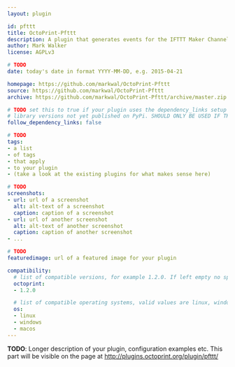 ```yaml
---
layout: plugin

id: pfttt
title: OctoPrint-Pfttt
description: A plugin that generates events for the IFTTT Maker Channel so you can hook something up to it
author: Mark Walker
license: AGPLv3

# TODO
date: today's date in format YYYY-MM-DD, e.g. 2015-04-21

homepage: https://github.com/markwal/OctoPrint-Pfttt
source: https://github.com/markwal/OctoPrint-Pfttt
archive: https://github.com/markwal/OctoPrint-Pfttt/archive/master.zip

# TODO set this to true if your plugin uses the dependency_links setup parameter to include
# library versions not yet published on PyPi. SHOULD ONLY BE USED IF THERE IS NO OTHER OPTION!
follow_dependency_links: false

# TODO
tags:
- a list
- of tags
- that apply
- to your plugin
- (take a look at the existing plugins for what makes sense here)

# TODO
screenshots:
- url: url of a screenshot
  alt: alt-text of a screenshot
  caption: caption of a screenshot
- url: url of another screenshot
  alt: alt-text of another screenshot
  caption: caption of another screenshot
- ...

# TODO
featuredimage: url of a featured image for your plugin

compatibility:
  # list of compatible versions, for example 1.2.0. If left empty no specific version requirement will be assumed
  octoprint:
  - 1.2.0

  # list of compatible operating systems, valid values are linux, windows, macos, leaving empty defaults to all
  os:
  - linux
  - windows
  - macos
---
```


**TODO**: Longer description of your plugin, configuration examples etc. This part will be visible on the page at
http://plugins.octoprint.org/plugin/pfttt/

